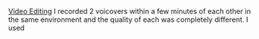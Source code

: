 [Video Editing](2.%20Areas/Video%20Editing.md)
I recorded 2 voicovers within a few minutes of each other in the same environment and the quality of each was completely different. I used 